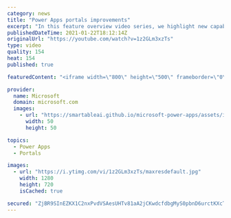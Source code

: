 ```yaml
---
category: news
title: "Power Apps portals improvements"
excerpt: "In this feature overview video series, we highlight new capabilities included in the latest update to Microsoft Power Apps.  Power Apps portals improvements bring new capabilities for makers and developers by providing a new identity management configuration experience with enhanced functionality to"
publishedDateTime: 2021-01-22T18:12:14Z
originalUrl: "https://youtube.com/watch?v=1z2GLm3xzTs"
type: video
quality: 154
heat: 154
published: true

featuredContent: "<iframe width=\"800\" height=\"500\" frameborder=\"0\" src=\"https://www.youtube.com/embed/1z2GLm3xzTs\" allow=\"accelerometer; autoplay; encrypted-media; gyroscope; picture-in-picture\" allowfullscreen></iframe>"

provider:
  name: Microsoft
  domain: microsoft.com
  images:
    - url: "https://smartableai.github.io/microsoft-power-apps/assets/images/organizations/microsoft.com-50x50.jpg"
      width: 50
      height: 50

topics:
  - Power Apps
  - Portals

images:
  - url: "https://i.ytimg.com/vi/1z2GLm3xzTs/maxresdefault.jpg"
    width: 1280
    height: 720
    isCached: true

secured: "ZjBR9SInEZKX1C2nxPvdVSAesUHTv81aA2jCKwdcfdbgMyS0pbnD6urctKXcTWgLPWvuVrJkumHrc2IxOa5oKvetOikbkYsag2TXB7suC+yYiNacJzo0ByLIK6yGn5LtEcl09Hc8WpCj57o4ZMbx/1hoF66wK5nLdS6rqfqD14RZVBUdq7ggM++MmXuJamBTiWFN85vsUbEvzZEZM/7qR0eIbAMDMZ6poZgXwcqMgrB4GOTAfoOXbjbi0PkLcwG8lfBEw+/K8B6i96sSA4i9EvKXu2vefzgiJmMEFxpAcuLSfMH6zIF7x/uoR4tOTUxwJ5/9tN/kvX5+PnyZ0FgDMY9VuIei5nu8cx52iQdc809EGLEnYx2q2SXEN41XwwrJAXrIAxFT8rK2HOolOhO5/ysMm3AWDhCq6WU1OQsGTVySgrBrFH4c0cIOAvEttN1E;rRk//nFYCSooKwh4JhaA0g=="
---
```


